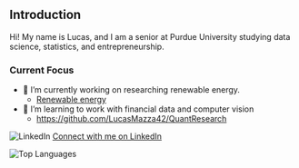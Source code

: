 ## Introduction

Hi! My name is Lucas, and I am a senior at Purdue University studying data science, statistics, and entrepreneurship.



### Current Focus

- 🔭 I’m currently working on researching renewable energy.
    - [Renewable energy ](https://github.com/LucasMazza42/RenewableEnergy)
- 🌱 I’m learning to work with financial data and computer vision
    - https://github.com/LucasMazza42/QuantResearch

![LinkedIn](![image](https://github.com/LucasMazza42/LucasMazza42/assets/47802441/4ebb5584-3c21-42db-aa9c-29b61eff97f0)
)
[Connect with me on LinkedIn](https://www.linkedin.com/in/lucas-mazza-8ab9511b5/)


![Top Languages](https://github-readme-stats.vercel.app/api/top-langs/?username=LucasMazza42&layout=compact)


